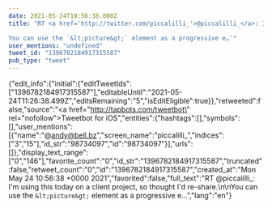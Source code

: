 ```yaml
---
date: 2021-05-24T10:56:38.000Z
title: "RT <a href='http://twitter.com/piccalilli_'>@piccalilli_</a>: I'm using this today on a client project, so thought I'd re-share.

You can use the `&lt;picture&gt;` element as a progressive e…″"
user_mentions: "undefined"
tweet_id: "1396782184917315587"
pub_type: "tweet"
---
```

{"edit_info":{"initial":{"editTweetIds":["1396782184917315587"],"editableUntil":"2021-05-24T11:26:38.499Z","editsRemaining":"5","isEditEligible":true}},"retweeted":false,"source":"<a href=\"http://tapbots.com/tweetbot\" rel=\"nofollow\">Tweetbot for iΟS</a>","entities":{"hashtags":[],"symbols":[],"user_mentions":[{"name":"@andy@bell.bz","screen_name":"piccalilli_","indices":["3","15"],"id_str":"98734097","id":"98734097"}],"urls":[]},"display_text_range":["0","146"],"favorite_count":"0","id_str":"1396782184917315587","truncated":false,"retweet_count":"0","id":"1396782184917315587","created_at":"Mon May 24 10:56:38 +0000 2021","favorited":false,"full_text":"RT @piccalilli_: I'm using this today on a client project, so thought I'd re-share.\n\nYou can use the `&lt;picture&gt;` element as a progressive e…","lang":"en"}
